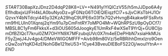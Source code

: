 $START$30BapXzJDnz2D4dqP28K8+LV++N491ylYlQlCzV55/h5mJJDpo6A4yEfIhdbxjxU/FH4kLA0buNyoDz+gFGNzG6TOiEQlEiqzfCl7+sJjvCiKsTbHJ1OrQzvxY4bNTdcyi445y32KzA29hqC9UPE6x03f1x7Q2vHvngB4kakw6FSsRvtsrm9fHLUIn01Xqnsj2qYm91u7pCmFntRY7oMPO4Mr+WQhRPSzU9pOyDCf7/MBSL8C1yFm6FkksX+d3iOUS605dJoogkyE1UmRxF4wXSeT9YrQj+GU8CljomDfBZIQcT7krui0ZM7OHYN9X7MFzubqUVc0X7m4eEDePHbN7xsiaHkMUsF5yZjwjJ4Jv4go4/DMeVWlGOMFFF+Aivb98m80Vz/5eRBRihhDmxlzro9OencQwZosYtqKD4zENohGBe121teU53+1Cye43BveuDIEBoF522Oj/wouIYtnA==$END$